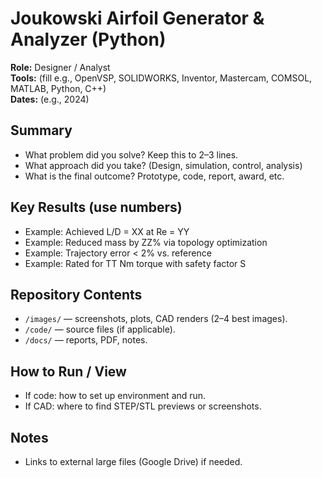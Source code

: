 # Joukowski Airfoil Generator & Analyzer (Python)

**Role:** Designer / Analyst  
**Tools:** (fill e.g., OpenVSP, SOLIDWORKS, Inventor, Mastercam, COMSOL, MATLAB, Python, C++)  
**Dates:** (e.g., 2024)

## Summary
- What problem did you solve? Keep this to 2–3 lines.
- What approach did you take? (Design, simulation, control, analysis)
- What is the final outcome? Prototype, code, report, award, etc.

## Key Results (use numbers)
- Example: Achieved L/D = XX at Re = YY
- Example: Reduced mass by ZZ% via topology optimization
- Example: Trajectory error < 2% vs. reference
- Example: Rated for TT Nm torque with safety factor S

## Repository Contents
- `/images/` — screenshots, plots, CAD renders (2–4 best images).
- `/code/` — source files (if applicable).
- `/docs/` — reports, PDF, notes.

## How to Run / View
- If code: how to set up environment and run.
- If CAD: where to find STEP/STL previews or screenshots.

## Notes
- Links to external large files (Google Drive) if needed.
